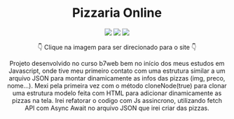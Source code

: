 <div align=center>

# Pizzaria Online

<img src="https://img.shields.io/badge/-HTML-orange?style=for-the-badge&logo=html5">
<img src="https://img.shields.io/badge/-CSS-blue?style=for-the-badge&logo=css3">
<img src="https://img.shields.io/badge/-JAVASCRIPT-yellow?style=for-the-badge&logo=javascript">
 
 👇 Clique na imagem para ser direcionado para o site 👇
 
Projeto desenvolvido no curso b7web bem no início dos meus estudos em Javascript, onde tive meu primeiro contato com uma estrutura similar a um arquivo JSON para montar dinamicamente as infos das pizzas (img, preco, nome...). Mexi pela primeira vez com o método cloneNode(true) para clonar uma estrutura modelo feita com HTML para adicionar dinamicamente as pizzas na tela. Irei refatorar o codigo com Js assincrono, utilizando fetch API com Async Await no arquivo JSON que irei criar das pizzas.
 
</div>
